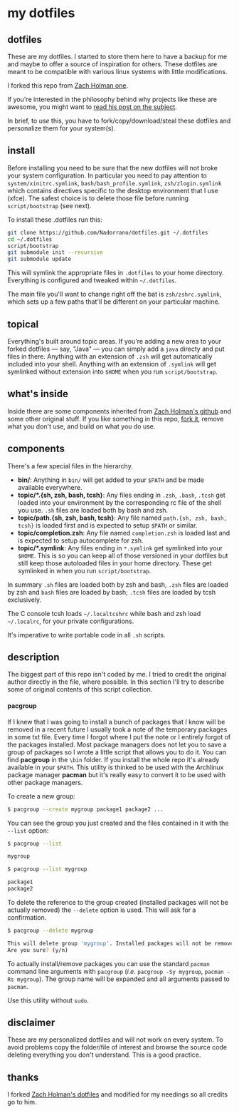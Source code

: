 # my dotfiles

## dotfiles

These are my dotfiles. I started to store them here to have a backup for me and maybe to offer a source of inspiration for others. These dotfiles are meant to be compatible with various linux systems with little modifications.

I forked this repo from [Zach Holman one](https://github.com/holman/dotfiles).

If you're interested in the philosophy behind why projects like these are
awesome, you might want to [read his post on the
subject](http://zachholman.com/2010/08/dotfiles-are-meant-to-be-forked/).

In brief, to *use* this, you have to fork/copy/download/steal these dotfiles and personalize them for your system(s).

## install

Before installing you need to be sure that the new dotfiles will not broke your system configuration. In particular you need to pay attention to 
`system/xinitrc.symlink`, `bash/bash_profile.symlink`, `zsh/zlogin.symlink`
 which contains directives specific to the desktop environment that I use (xfce). The safest choice is to delete those file before running `script/bootstrap` (see next).

To install these .dotfiles run this:

```sh
git clone https://github.com/Nadorrano/dotfiles.git ~/.dotfiles
cd ~/.dotfiles
script/bootstrap
git submodule init --recursive
git submodule update
```

This will symlink the appropriate files in `.dotfiles` to your home directory.
Everything is configured and tweaked within `~/.dotfiles`.

The main file you'll want to change right off the bat is `zsh/zshrc.symlink`,
which sets up a few paths that'll be different on your particular machine.

## topical

Everything's built around topic areas. If you're adding a new area to your
forked dotfiles — say, "Java" — you can simply add a `java` directy and put
files in there. Anything with an extension of `.zsh` will get automatically
included into your shell. Anything with an extension of `.symlink` will get
symlinked without extension into `$HOME` when you run `script/bootstrap`.

## what's inside

Inside there are some components inherited from 
[Zach Holman's github](https://github.com/holman/dotfiles) and some other 
original stuff. If you like something in this repo, 
[fork it](https://github.com/Nadorrano/dotfiles/fork), 
remove what you don't use, and build on what you do use.

## components

There's a few special files in the hierarchy.

- **bin/**: Anything in `bin/` will get added to your `$PATH` and be made
  available everywhere.
- **topic/\*.{sh, zsh, bash, tcsh}**: Any files ending in `.zsh`, `.bash`,
 `.tcsh` get loaded into your environment by the corresponding rc file
 of the shell you use. `.sh` files are loaded both by bash and zsh.
- **topic/path.{sh, zsh, bash, tcsh}**: Any file named `path.{sh, zsh, bash, tcsh}` is loaded first and is expected to setup `$PATH` or similar.
- **topic/completion.zsh**: Any file named `completion.zsh` is loaded
  last and is expected to setup autocomplete for zsh.
- **topic/\*.symlink**: Any files ending in `*.symlink` get symlinked into
  your `$HOME`. This is so you can keep all of those versioned in your dotfiles
  but still keep those autoloaded files in your home directory. These get
  symlinked in when you run `script/bootstrap`.

In summary `.sh` files are loaded both by zsh and bash, `.zsh` files are loaded by zsh and `bash` files are loaded by bash; `.tcsh` files are loaded by tcsh exclusively.

The C console tcsh loads `~/.localtcshrc` while bash and zsh load `~/.localrc`, for your private configurations.

It's imperative to write portable code in all `.sh` scripts.

## description

The biggest part of this repo isn't coded by me. I tried to credit the original author directly in the file, where possible.
In this section I'll try to describe some of original contents of this script collection.

#### pacgroup

If I knew that I was going to install a bunch of packages that I know 
will be removed in a recent future I usually took a note of the 
temporary packages in some txt file. Every time I forgot where I put the
note or I entirely forgot of the packages installed. Most package managers
does not let you to save a group of packages so I wrote a little 
script that allows you to do it. You can find **pacgroup** in the `\bin` folder. 
If you install the whole repo it's already available in your `$PATH`.
This utility is thinked to be used with the Archlinux package manager **pacman** 
but it's really easy to convert it to be used with other package managers.


To create a new group:

```sh
$ pacgroup --create mygroup package1 package2 ...
```

You can see the group you just created and the files contained in it with the `--list` option:
```sh
$ pacgroup --list

mygroup

$ pacgroup --list mygroup

package1
package2

```

To delete the reference to the group created (installed packages will not be actually removed) the `--delete` option is used. This will ask for a confirmation.

```sh
$ pacgroup --delete mygroup

This will delete group 'mygroup'. Installed packages will not be removed.
Are you sure? (y/n)
``` 

To actually install/remove packages you can use the standard `pacman` command line arguments with `pacgroup` (*i.e.* `pacgroup -Sy mygroup`, `pacman -Rs mygroup`).
The group name will be expanded and all arguments passed to `pacman`.

Use this utility without `sudo`.

## disclaimer

These are my personalized dotfiles and will not work on every system. To avoid problems copy the folder/file of interest and browse the source code deleting everything you don't understand. This is a good practice. 

## thanks

I forked [Zach Holman's dotfiles](https://github.com/holman/dotfiles) and modified for my needings so all credits go to him.

 
